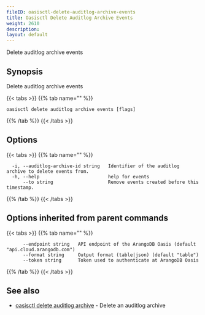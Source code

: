 ```yaml
---
fileID: oasisctl-delete-auditlog-archive-events
title: Oasisctl Delete Auditlog Archive Events
weight: 2610
description: 
layout: default
---
```

Delete auditlog archive events

## Synopsis

Delete auditlog archive events

{{< tabs >}}
{{% tab name="" %}}
```
oasisctl delete auditlog archive events [flags]
```
{{% /tab %}}
{{< /tabs >}}

## Options

{{< tabs >}}
{{% tab name="" %}}
```
  -i, --auditlog-archive-id string   Identifier of the auditlog archive to delete events from.
  -h, --help                         help for events
      --to string                    Remove events created before this timestamp.
```
{{% /tab %}}
{{< /tabs >}}

## Options inherited from parent commands

{{< tabs >}}
{{% tab name="" %}}
```
      --endpoint string   API endpoint of the ArangoDB Oasis (default "api.cloud.arangodb.com")
      --format string     Output format (table|json) (default "table")
      --token string      Token used to authenticate at ArangoDB Oasis
```
{{% /tab %}}
{{< /tabs >}}

## See also

* [oasisctl delete auditlog archive](oasisctl-delete-auditlog-archive)	 - Delete an auditlog archive

